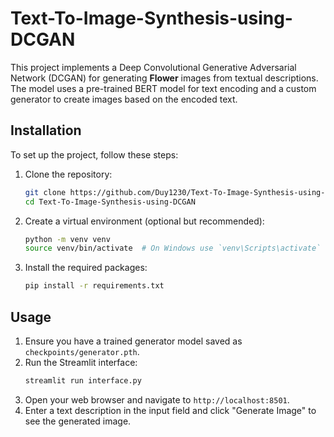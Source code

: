 # Text-To-Image-Synthesis-using-DCGAN

This project implements a Deep Convolutional Generative Adversarial Network (DCGAN) for generating **Flower** images from textual descriptions. The model uses a pre-trained BERT model for text encoding and a custom generator to create images based on the encoded text.

## Installation

To set up the project, follow these steps:

1. Clone the repository:

   ```bash
   git clone https://github.com/Duy1230/Text-To-Image-Synthesis-using-DCGAN.git
   cd Text-To-Image-Synthesis-using-DCGAN
   ```

2. Create a virtual environment (optional but recommended):

   ```bash
   python -m venv venv
   source venv/bin/activate  # On Windows use `venv\Scripts\activate`
   ```

3. Install the required packages:
   ```bash
   pip install -r requirements.txt
   ```

## Usage

1. Ensure you have a trained generator model saved as `checkpoints/generator.pth`.
2. Run the Streamlit interface:
   ```bash
   streamlit run interface.py
   ```
3. Open your web browser and navigate to `http://localhost:8501`.
4. Enter a text description in the input field and click "Generate Image" to see the generated image.
